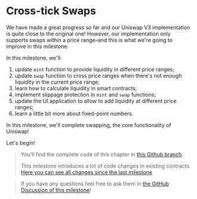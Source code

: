 # Cross-tick Swaps

We have made a great progress so far and our Uniswap V3 implementation is quite close to the original one! However, our
implementation only supports swaps within a price range–and this is what we're going to improve in this milestone.

In this milestone, we'll:
1. update `mint` function to provide liquidity in different price ranges;
1. update `swap` function to cross price ranges when there's not enough liquidity in the current price range;
1. learn how to calculate liquidity in smart contracts;
1. implement slippage protection in `mint` and `swap` functions;
1. update the UI application to allow to add liquidity at different price ranges;
1. learn a little bit more about fixed-point numbers.

In this milestone, we'll complete swapping, the core functionality of Uniswap!

Let's begin!

> You'll find the complete code of this chapter in [this Github branch](https://github.com/Jeiwan/uniswapv3-code/tree/milestone_3).
>
> This milestone introduces a lot of code changes in existing contracts. [Here you can see all changes since the last milestone](https://github.com/Jeiwan/uniswapv3-code/compare/milestone_2...milestone_3)

> If you have any questions feel free to ask them in [the GitHub Discussion of this milestone](https://github.com/Jeiwan/uniswapv3-book/discussions/categories/milestone-3-cross-tick-swaps)!